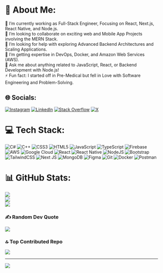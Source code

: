 # 💫 About Me:
🔭 I’m currently working as Full-Stack Engineer, Focusing on React, Next.js, React Native, and Node.js.<br>👯 I’m looking to collaborate on exciting web and Mobile App Projects involving the MERN Stack.<br>🤝 I’m looking for help with exploring Advanced Backend Architectures and Scaling Applications.<br>🌱 I’m getting expertise in DevOps, Docker, and Amazon Web Services (AWS).<br>💬 Ask me about anything related to JavaScript, React, or Backend Development with Node.js!<br>⚡ Fun fact: I started off in Pre-Medical but fell in Love with Software Engineering and Problem-Solving.


## 🌐 Socials:
[![Instagram](https://img.shields.io/badge/Instagram-%23E4405F.svg?logo=Instagram&logoColor=white)](https://instagram.com/uummaaarr) [![LinkedIn](https://img.shields.io/badge/LinkedIn-%230077B5.svg?logo=linkedin&logoColor=white)](https://linkedin.com/in/muhammad-umar-se) [![Stack Overflow](https://img.shields.io/badge/-Stackoverflow-FE7A16?logo=stack-overflow&logoColor=white)](https://stackoverflow.com/users/20174544) [![X](https://img.shields.io/badge/X-black.svg?logo=X&logoColor=white)](https://x.com/UmarTechTalks) 

# 💻 Tech Stack:
![C#](https://img.shields.io/badge/c%23-%23239120.svg?style=for-the-badge&logo=csharp&logoColor=white) ![C++](https://img.shields.io/badge/c++-%2300599C.svg?style=for-the-badge&logo=c%2B%2B&logoColor=white) ![CSS3](https://img.shields.io/badge/css3-%231572B6.svg?style=for-the-badge&logo=css3&logoColor=white) ![HTML5](https://img.shields.io/badge/html5-%23E34F26.svg?style=for-the-badge&logo=html5&logoColor=white) ![JavaScript](https://img.shields.io/badge/javascript-%23323330.svg?style=for-the-badge&logo=javascript&logoColor=%23F7DF1E) ![TypeScript](https://img.shields.io/badge/typescript-%23007ACC.svg?style=for-the-badge&logo=typescript&logoColor=white) ![Firebase](https://img.shields.io/badge/firebase-%23039BE5.svg?style=for-the-badge&logo=firebase) ![AWS](https://img.shields.io/badge/AWS-%23FF9900.svg?style=for-the-badge&logo=amazon-aws&logoColor=white) ![Google Cloud](https://img.shields.io/badge/GoogleCloud-%234285F4.svg?style=for-the-badge&logo=google-cloud&logoColor=white) ![React](https://img.shields.io/badge/react-%2320232a.svg?style=for-the-badge&logo=react&logoColor=%2361DAFB) ![React Native](https://img.shields.io/badge/react_native-%2320232a.svg?style=for-the-badge&logo=react&logoColor=%2361DAFB) ![NodeJS](https://img.shields.io/badge/node.js-6DA55F?style=for-the-badge&logo=node.js&logoColor=white) ![Bootstrap](https://img.shields.io/badge/bootstrap-%238511FA.svg?style=for-the-badge&logo=bootstrap&logoColor=white) ![TailwindCSS](https://img.shields.io/badge/tailwindcss-%2338B2AC.svg?style=for-the-badge&logo=tailwind-css&logoColor=white) ![Next JS](https://img.shields.io/badge/Next-black?style=for-the-badge&logo=next.js&logoColor=white) ![MongoDB](https://img.shields.io/badge/MongoDB-%234ea94b.svg?style=for-the-badge&logo=mongodb&logoColor=white) ![Figma](https://img.shields.io/badge/figma-%23F24E1E.svg?style=for-the-badge&logo=figma&logoColor=white) ![Git](https://img.shields.io/badge/git-%23F05033.svg?style=for-the-badge&logo=git&logoColor=white) ![Docker](https://img.shields.io/badge/docker-%230db7ed.svg?style=for-the-badge&logo=docker&logoColor=white) ![Postman](https://img.shields.io/badge/Postman-FF6C37?style=for-the-badge&logo=postman&logoColor=white)
# 📊 GitHub Stats:
![](https://github-readme-stats.vercel.app/api?username=UmarSE2&theme=default&hide_border=false&include_all_commits=true&count_private=true)<br/>
![](https://github-readme-streak-stats.herokuapp.com/?user=UmarSE2&theme=default&hide_border=false)<br/>
![](https://github-readme-stats.vercel.app/api/top-langs/?username=UmarSE2&theme=default&hide_border=false&include_all_commits=true&count_private=true&layout=compact)

### ✍️ Random Dev Quote
![](https://quotes-github-readme.vercel.app/api?type=horizontal&theme=light)

### 🔝 Top Contributed Repo
![](https://github-contributor-stats.vercel.app/api?username=UmarSE2&limit=5&theme=default&combine_all_yearly_contributions=true)

---
[![](https://visitcount.itsvg.in/api?id=UmarSE2&icon=0&color=0)](https://visitcount.itsvg.in)

<!-- Proudly created with GPRM ( https://gprm.itsvg.in ) -->
